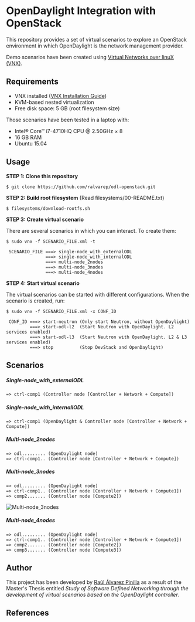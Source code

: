 # OpenDaylight Integration with OpenStack
This repository provides a set of virtual scenarios to explore an OpenStack environment in which OpenDaylight is the network management provider.

Demo scenarios have been created using [Virtual Networks over linuX (VNX)](http://www.dit.upm.es/~vnx/).


## Requirements

 - VNX installed ([VNX Installation Guide](http://web.dit.upm.es/vnxwiki/index.php/Vnx-install))
 - KVM-based nested virtualization
 - Free disk space: 5 GB (root filesystem size)

Those scenarios have been tested in a laptop with:
 - Intel® Core™ i7-4710HQ CPU @ 2.50GHz × 8
 - 16 GB RAM
 - Ubuntu 15.04

## Usage

**STEP 1: Clone this repository**
~~~
$ git clone https://github.com/ralvarep/odl-openstack.git
~~~

**STEP 2: Build root filesystem** (Read filesystems/00-README.txt)
~~~
$ filesystems/download-rootfs.sh
~~~

**STEP 3: Create virtual scenario**

There are several scenarios in which you can interact. To create them:
~~~
$ sudo vnx -f SCENARIO_FILE.xml -t

 SCENARIO_FILE ===> single-node_with_externalODL
               ===> single-node_with_internalODL
               ===> multi-node_2nodes
               ===> multi-node_3nodes
               ===> multi-node_4nodes
~~~

**STEP 4: Start virtual scenario**

The virtual scenarios can be started with different configurations. When the scenario is created, run:
~~~
$ sudo vnx -f SCENARIO_FILE.xml -x CONF_ID

 CONF_ID ===> start-neutron (Only start Neutron, without OpenDaylight)
         ===> start-odl-l2  (Start Neutron with OpenDaylight. L2 services enabled)
         ===> start-odl-l3  (Start Neutron with OpenDaylight. L2 & L3 services enabled)
         ===> stop          (Stop DevStack and OpenDaylight)
~~~

## Scenarios

##### Single-node_with_externalODL
~~~
=> ctrl-comp1 (Controller node [Controller + Network + Compute])
~~~

##### Single-node_with_internallODL
~~~
=> ctrl-comp1 (OpenDaylight & Controller node [Controller + Network + Compute])
~~~

##### Multi-node_2nodes
~~~
=> odl......... (OpenDaylight node)
=> ctrl-comp1.. (Controller node [Controller + Network + Compute])
~~~

##### Multi-node_3nodes
~~~
=> odl......... (OpenDaylight node)
=> ctrl-comp1.. (Controller node [Controller + Network + Compute1])
=> comp2....... (Controller node [Compute2])
~~~
![Multi-node_3nodes](https://raw.githubusercontent.com/ralvarep/odl-openstack/master/network_maps/multi-node_3nodes.jpg)

##### Multi-node_4nodes
~~~
=> odl......... (OpenDaylight node)
=> ctrl-comp1.. (Controller node [Controller + Network + Compute1])
=> comp2....... (Controller node [Compute2])
=> comp3....... (Controller node [Compute3])
~~~


## Author

This project has been developed by [Raúl Álvarez Pinilla](http://github.com/ralvarep) as a result of the Master's Thesis entitled *Study of Software Defined Networking through the development of virtual scenarios based on the OpenDaylight controller*.


## References

